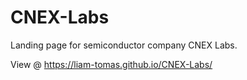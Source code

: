 # CNEX-Labs
Landing page for semiconductor company CNEX Labs. 

View @ https://liam-tomas.github.io/CNEX-Labs/
